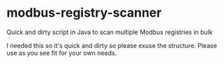 # modbus-registry-scanner
Quick and dirty script in Java to scan multiple Modbus registries in bulk

I needed this so it's quick and dirty so please exuse the structure. Please use as you see fit for your own needs.

